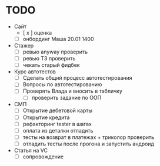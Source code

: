 # TODO

- Сайт
    - [ x ] оценка
    - [  ] онбординг Маша 20.01 1400
- Стажер
    - [  ] ревью anyway проверить
    - [  ] ревью ТЗ проверить
    - [  ] чекать старый фидбек
- Курс автотестов
    - [  ] Сделать общий процесс автотестирования
    - [  ] Вопросы по автотестированию
    - [  ] Проверять Влада и вносить в табличку
        - [  ] проверить задание по ООП
- СМП
    - [  ] Открытие дебетовой карты
    - [  ] Открытие кредита
    - [  ] рефакторинг tester в шагах
    - [  ] оплата из деталки отладить
    - [  ] тесты на возврат в платежах + триколор проверить
    - [  ] отладить тесты после прогона и запустить андроид
- Статья на VC
    - [  ] сопровождение